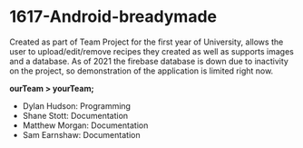 # 1617-Android-breadymade

Created as part of Team Project for the first year of University, allows the user to upload/edit/remove recipes they created as well as supports images and a database. As of 2021 the firebase database is down due to inactivity on the project, so demonstration of the application is limited right now.

**ourTeam > yourTeam;**
- Dylan Hudson: Programming
- Shane Stott: Documentation
- Matthew Morgan: Documentation
- Sam Earnshaw: Documentation
